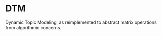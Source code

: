 # DTM
Dynamic Topic Modeling, as reimplemented to abstract matrix operations from algorithmic concerns.
